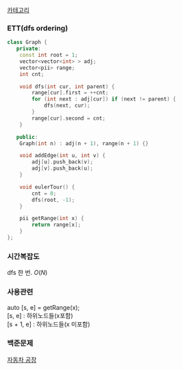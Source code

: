 [카테고리](/README.md)
### ETT(dfs ordering)
```cpp
class Graph {
   private:
    const int root = 1;
    vector<vector<int> > adj;
    vector<pii> range;
    int cnt;

    void dfs(int cur, int parent) {
        range[cur].first = ++cnt;
        for (int next : adj[cur]) if (next != parent) {
            dfs(next, cur);
        }
        range[cur].second = cnt;
    }

   public:
    Graph(int n) : adj(n + 1), range(n + 1) {}

    void addEdge(int u, int v) {
        adj[u].push_back(v);
        adj[v].push_back(u);
    }

    void eulerTour() {
        cnt = 0;
        dfs(root, -1);
    }

    pii getRange(int x) {
        return range[x];
    }
};

```
### 시간복잡도 
dfs 한 번. $O(N)$

### 사용관련
auto [s, e] = getRange(x);   
[s, e] : 하위노드들(x포함)   
[s + 1, e] : 하위노드들(x 미포함)   

### 백준문제
[자동차 공장](https://www.acmicpc.net/problem/2820)